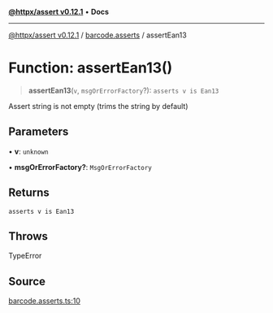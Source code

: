[**@httpx/assert v0.12.1**](../../README.md) • **Docs**

***

[@httpx/assert v0.12.1](../../README.md) / [barcode.asserts](../README.md) / assertEan13

# Function: assertEan13()

> **assertEan13**(`v`, `msgOrErrorFactory`?): `asserts v is Ean13`

Assert string is not empty (trims the string by default)

## Parameters

• **v**: `unknown`

• **msgOrErrorFactory?**: `MsgOrErrorFactory`

## Returns

`asserts v is Ean13`

## Throws

TypeError

## Source

[barcode.asserts.ts:10](https://github.com/belgattitude/httpx/blob/9af23c30700a45e9eb95108b7ac53f133f16092b/packages/assert/src/barcode.asserts.ts#L10)
